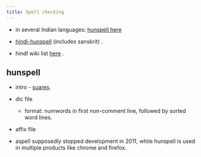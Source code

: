 ```yaml
---
title: Spell checking
---
```



*   in several Indian languages: [hunspell here](http://sanskritdocuments.org/hindi/hunspell)  
    
*   [hindi-hunspell](https://github.com/Shreeshrii/hindi-hunspell) (includes sanskrit) .
*   hindI wiki list [here](http://hi.wikipedia.org/wiki/%E0%A4%B5%E0%A4%BF%E0%A4%95%E0%A4%BF%E0%A4%AA%E0%A5%80%E0%A4%A1%E0%A4%BF%E0%A4%AF%E0%A4%BE:%E0%A4%87%E0%A4%A3%E0%A5%8D%E0%A4%9F%E0%A4%B0%E0%A4%A8%E0%A5%87%E0%A4%9F_%E0%A4%AA%E0%A4%B0_%E0%A4%B9%E0%A4%BF%E0%A4%A8%E0%A5%8D%E0%A4%A6%E0%A5%80_%E0%A4%95%E0%A5%87_%E0%A4%B8%E0%A4%BE%E0%A4%A7%E0%A4%A8#Hindi_Spell-checkers) .  
    

## hunspell

*   intro - [suares](http://www.suares.com/index.php?page_id=25&news_id=233).
*   dic file

    *   format: numwords in first non-comment line, followed by sorted word lines.  
    

*   affix file

*   aspell supposedly stopped development in 2011, while hunspell is used in multiple products like chrome and firefox.  
